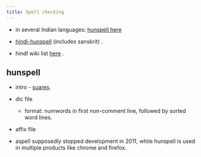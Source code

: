 ```yaml
---
title: Spell checking
---
```



*   in several Indian languages: [hunspell here](http://sanskritdocuments.org/hindi/hunspell)  
    
*   [hindi-hunspell](https://github.com/Shreeshrii/hindi-hunspell) (includes sanskrit) .
*   hindI wiki list [here](http://hi.wikipedia.org/wiki/%E0%A4%B5%E0%A4%BF%E0%A4%95%E0%A4%BF%E0%A4%AA%E0%A5%80%E0%A4%A1%E0%A4%BF%E0%A4%AF%E0%A4%BE:%E0%A4%87%E0%A4%A3%E0%A5%8D%E0%A4%9F%E0%A4%B0%E0%A4%A8%E0%A5%87%E0%A4%9F_%E0%A4%AA%E0%A4%B0_%E0%A4%B9%E0%A4%BF%E0%A4%A8%E0%A5%8D%E0%A4%A6%E0%A5%80_%E0%A4%95%E0%A5%87_%E0%A4%B8%E0%A4%BE%E0%A4%A7%E0%A4%A8#Hindi_Spell-checkers) .  
    

## hunspell

*   intro - [suares](http://www.suares.com/index.php?page_id=25&news_id=233).
*   dic file

    *   format: numwords in first non-comment line, followed by sorted word lines.  
    

*   affix file

*   aspell supposedly stopped development in 2011, while hunspell is used in multiple products like chrome and firefox.  
